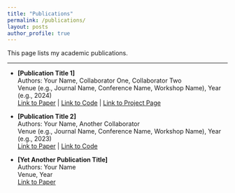 ```yaml
---
title: "Publications"
permalink: /publications/
layout: posts
author_profile: true
---
```

This page lists my academic publications.

---

-   **[Publication Title 1]**
    <br>Authors: Your Name, Collaborator One, Collaborator Two
    <br>Venue (e.g., Journal Name, Conference Name, Workshop Name), Year (e.g., 2024)
    <br>[Link to Paper](https://example.com/link-to-paper1) | [Link to Code](https://example.com/link-to-code1) | [Link to Project Page](https://example.com/link-to-project1)

-   **[Publication Title 2]**
    <br>Authors: Your Name, Another Collaborator
    <br>Venue (e.g., Journal Name, Conference Name, Workshop Name), Year (e.g., 2023)
    <br>[Link to Paper](https://example.com/link-to-paper2) | [Link to Code](https://example.com/link-to-code2)

<!-- Add more publications below following the same format -->

-   **[Yet Another Publication Title]**
    <br>Authors: Your Name
    <br>Venue, Year
    <br>[Link to Paper](https://example.com/link-to-another-paper)

